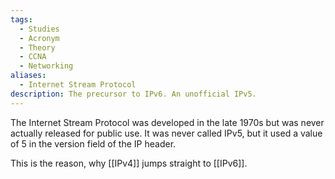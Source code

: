 ```yaml
---
tags:
  - Studies
  - Acronym
  - Theory
  - CCNA
  - Networking
aliases:
  - Internet Stream Protocol
description: The precursor to IPv6. An unofficial IPv5.
---
```

The Internet Stream Protocol was developed in the late 1970s but was never actually released for public use. It was never called IPv5, but it used a value of 5 in the version field of the IP header.

This is the reason, why [[IPv4]] jumps straight to [[IPv6]].